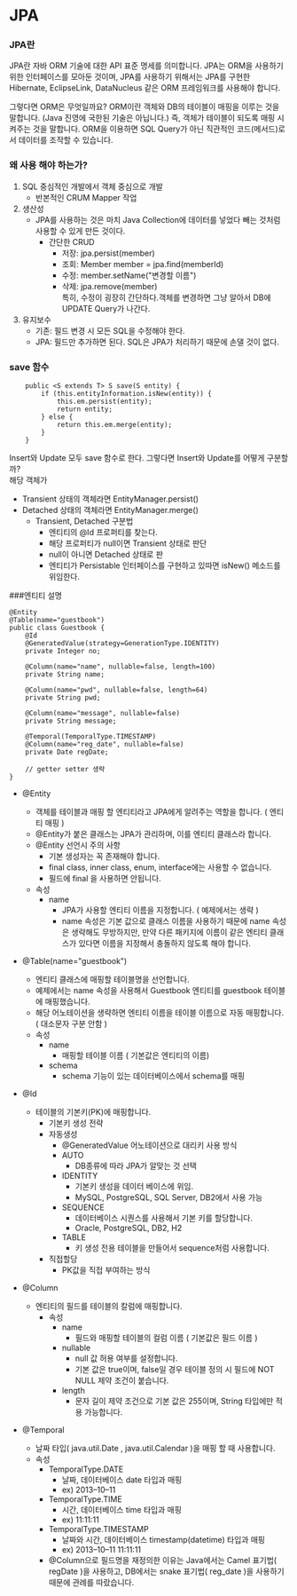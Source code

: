 # JPA 

### JPA란

JPA란 자바 ORM 기술에 대한 API 표준 명세를 의미합니다.
JPA는 ORM을 사용하기 위한 인터페이스를 모아둔 것이며, JPA를 사용하기 위해서는 JPA를 구현한 Hibernate, EclipseLink, DataNucleus 같은 ORM 프레임워크를 사용해야 합니다.

그렇다면 ORM은 무엇일까요?
ORM이란 객체와 DB의 테이블이 매핑을 이루는 것을 말합니다. (Java 진영에 국한된 기술은 아닙니다.)
즉, 객체가 테이블이 되도록 매핑 시켜주는 것을 말합니다.
ORM을 이용하면 SQL Query가 아닌 직관적인 코드(메서드)로서 데이터를 조작할 수 있습니다.

### 왜 사용 해야 하는가?
1. SQL 중심적인 개발에서 객체 중심으로 개발
    - 반본적인 CRUM Mapper 작업
2. 생산성
    - JPA를 사용하는 것은 마치 Java Collection에 데이터를 넣었다 빼는 것처럼 사용할 수 있게 만든 것이다.
        - 간단한 CRUD
          - 저장: jpa.persist(member)
          - 조회: Member member = jpa.find(memberId)
          - 수정: member.setName("변경할 이름")
          - 삭제: jpa.remove(member)  
     특히, 수정이 굉장히 간단하다.객체를 변경하면 그냥 알아서 DB에 UPDATE Query가 나간다.  
 3. 유지보수
    - 기존: 필드 변경 시 모든 SQL을 수정해야 한다.
    - JPA: 필드만 추가하면 된다. SQL은 JPA가 처리하기 때문에 손댈 것이 없다.
    
### save 함수 
~~~
    public <S extends T> S save(S entity) {
        if (this.entityInformation.isNew(entity)) {
            this.em.persist(entity);
            return entity;
        } else {
            return this.em.merge(entity);
        }
    }
~~~
Insert와 Update 모두 save 함수로 한다. 그렇다면 Insert와 Update를 어떻게 구분할까?  
해당 객체가   
- Transient 상태의 객체라면 EntityManager.persist()
- Detached 상태의 객체라면 EntityManager.merge()
    - Transient, Detached 구분법
        - 엔티티의 @Id 프로퍼티를 찾는다.
        - 해당 프로퍼티가 null이면 Transient 상태로 판단
        - null이 아니면 Detached 상태로 판
        - 엔티티가 Persistable 인터페이스를 구현하고 있따면 isNew() 메소드를 위임한다.
        
###엔티티 설명
~~~
@Entity
@Table(name="guestbook")
public class Guestbook {
    @Id
    @GeneratedValue(strategy=GenerationType.IDENTITY)
    private Integer no;

    @Column(name="name", nullable=false, length=100)
    private String name;

    @Column(name="pwd", nullable=false, length=64)
    private String pwd;

    @Column(name="message", nullable=false)
    private String message;

    @Temporal(TemporalType.TIMESTAMP)
    @Column(name="reg_date", nullable=false)
    private Date regDate;

    // getter setter 생략
}
~~~

- @Entity
    - 객체를 테이블과 매핑 할 엔티티라고 JPA에게 알려주는 역할을 합니다. ( 엔티티 매핑 )  
     - @Entity가 붙은 클래스는 JPA가 관리하며, 이를 엔티티 클래스라 합니다.
     - @Entity 선언시 주의 사항
        - 기본 생성자는 꼭 존재해야 합니다.
        - final class, inner class, enum, interface에는 사용할 수 없습니다.
        - 필드에 final 을 사용하면 안됩니다.
    - 속성
        - name
            - JPA가 사용할 엔티티 이름을 지정합니다. ( 예제에서는 생략 )
            - name 속성은 기본 값으로 클래스 이름을 사용하기 때문에 name 속성은 생략해도 무방하지만, 만약 다른 패키지에 이름이 같은 엔티티 클래스가 있다면 이름을 지정해서 충돌하지 않도록 해야 합니다.

- @Table(name="guestbook")
    - 엔티티 클래스에 매핑할 테이블명을 선언합니다.
    - 예제에서는 name 속성을 사용해서 Guestbook 엔티티를 guestbook 테이블에 매핑했습니다.
    - 해당 어노테이션을 생략하면 엔티티 이름을 테이블 이름으로 자동 매핑합니다. ( 대소문자 구분 안함 )
     - 속성
        - name
            - 매핑할 테이블 이름 ( 기본값은 엔티티의 이름)
        - schema
            - schema 기능이 있는 데이터베이스에서 schema를 매핑
        
- @Id
    - 테이블의 기본키(PK)에 매핑합니다.
        - 기본키 생성 전략
        - 자동생성
            - @GeneratedValue 어노테이션으로 대리키 사용 방식 
            - AUTO
                - DB종류에 따라 JPA가 알맞는 것 선택
            - IDENTITY
                - 기본키 생성을 데이터 베이스에 위임.
                - MySQL, PostgreSQL, SQL Server, DB2에서 사용 가능
            - SEQUENCE
                - 데이터베이스 시퀀스를 사용해서 기본 키를 할당합니다.
                - Oracle, PostgreSQL, DB2, H2
            - TABLE
                - 키 생성 전용 테이블을 만들어서 sequence처럼 사용합니다.
         - 직접할당
            - PK값을 직접 부여하는 방식
            
- @Column
    - 엔티티의 필드를 테이블의 칼럼에 매핑합니다.
        - 속성
            - name 
                - 필드와 매핑할 테이블의 컬럼 이름 ( 기본값은 필드 이름 )
            - nullable
                - null 값 허용 여부를 설정합니다.
                - 기본 값은 true이며, false일 경우 테이블 정의 시 필드에 NOT NULL 제약 조건이 붙습니다.
            - length
                - 문자 길이 제약 조건으로 기본 값은 255이며, String 타입에만 적용 가능합니다.

- @Temporal
    - 날짜 타입( java.util.Date , java.util.Calendar )을 매핑 할 때 사용합니다.
    - 속성
        - TemporalType.DATE
            - 날짜, 데이터베이스 date 타입과 매핑
            - ex)  2013–10–11
        -  TemporalType.TIME
            - 시간, 데이터베이스 time 타입과 매핑
            - ex)  11:11:11
        - TemporalType.TIMESTAMP
            -  날짜와 시간, 데이터베이스 timestamp(datetime) 타입과 매핑
            - ex)  2013–10–11 11:11:11
         - @Column으로 필드명을 재정의한 이유는 Java에서는 Camel 표기법( regDate )을 사용하고, DB에서는 snake 표기법( reg_date )을 사용하기 때문에 관례를 따랐습니다.
          

            
            